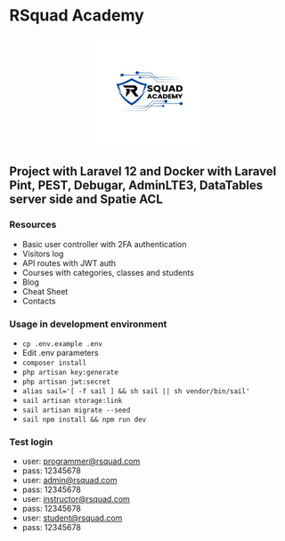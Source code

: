 # RSquad Academy

<p align="center">
<img src="rsquadacademy.jpg" alt="RSquad Academy"/>
</p>

## Project with Laravel 12 and Docker with Laravel Pint, PEST, Debugar, AdminLTE3, DataTables server side and Spatie ACL

### Resources

-   Basic user controller with 2FA authentication
-   Visitors log
-   API routes with JWT auth
-   Courses with categories, classes and students
-   Blog
-   Cheat Sheet
-   Contacts

### Usage in development environment

-   `cp .env.example .env`
-   Edit .env parameters
-   `composer install`
-   `php artisan key:generate`
-   `php artisan jwt:secret`
-   `alias sail='[ -f sail ] && sh sail || sh vendor/bin/sail'`
-   `sail artisan storage:link`
-   `sail artisan migrate --seed`
-   `sail npm install && npm run dev`

### Test login

-   user: <programmer@rsquad.com>
-   pass: 12345678
-   user: <admin@rsquad.com>
-   pass: 12345678
-   user: <instructor@rsquad.com>
-   pass: 12345678
-   user: <student@rsquad.com>
-   pass: 12345678

